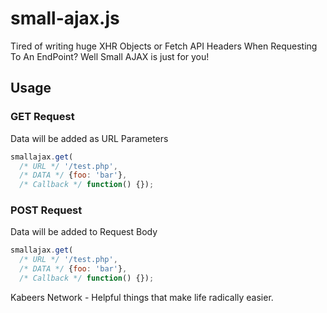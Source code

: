 # small-ajax.js

Tired of writing huge XHR Objects or Fetch API Headers When Requesting To An EndPoint?
Well Small AJAX is just for you!


## Usage
### GET Request
Data will be added as URL Parameters
```js
smallajax.get( 
  /* URL */ '/test.php',
  /* DATA */ {foo: 'bar'},
  /* Callback */ function() {});

```

### POST Request
Data will be added to Request Body
```js
smallajax.get( 
  /* URL */ '/test.php',
  /* DATA */ {foo: 'bar'},
  /* Callback */ function() {});

```

Kabeers Network - Helpful things that make life radically easier.
